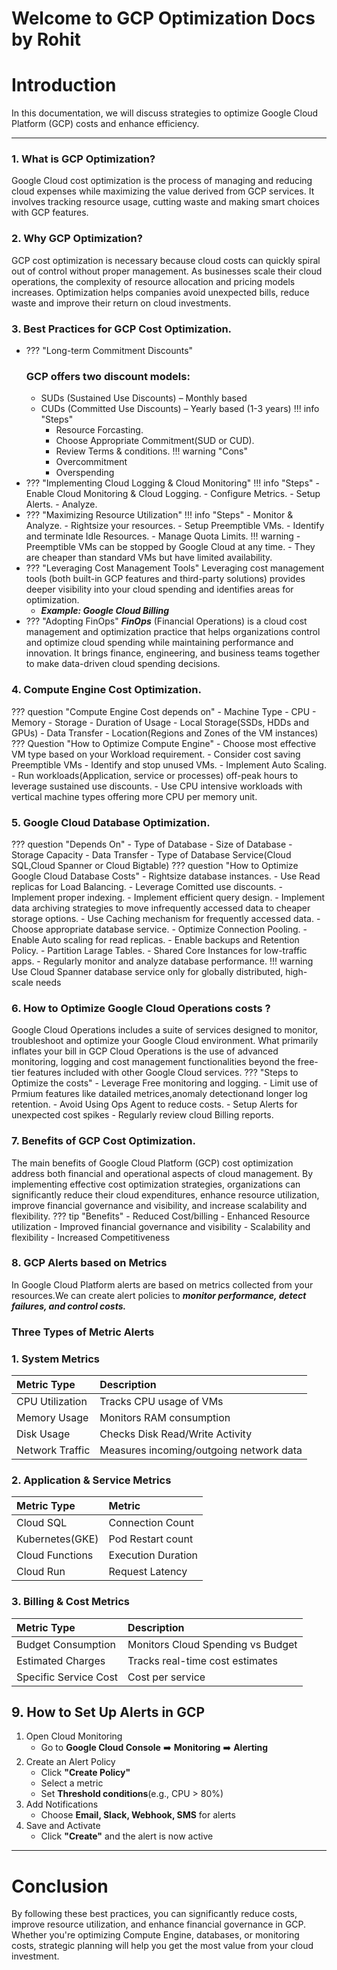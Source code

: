 # **Welcome to GCP Optimization Docs by Rohit**
# **Introduction**
In this documentation, we will discuss strategies to optimize Google Cloud Platform (GCP) costs and enhance efficiency.

---

### 1. What is GCP Optimization?
Google Cloud cost optimization is the process of managing and reducing cloud expenses while maximizing the value derived from GCP services. It involves tracking resource usage, cutting waste and making smart choices with GCP features.
### 2. Why GCP Optimization?
GCP cost optimization is necessary because cloud costs can quickly spiral out of control without proper management. As businesses scale their cloud operations, the complexity of resource allocation and pricing models increases. Optimization helps companies avoid unexpected bills, reduce waste and improve their return on cloud investments.

### 3. Best Practices for GCP Cost Optimization.
- ???  "Long-term Commitment Discounts"
    ### GCP offers two discount models:
    - SUDs (Sustained Use Discounts) – Monthly based
    - CUDs (Committed Use Discounts) – Yearly based (1-3 years)
    !!! info "Steps"
        -  Resource Forcasting.
        - Choose Appropriate Commitment(SUD or CUD).
        - Review Terms & conditions.
    !!! warning "Cons"
        - Overcommitment
        - Overspending
- ??? "Implementing Cloud Logging & Cloud Monitoring"
    !!! info "Steps"
        - Enable Cloud Monitoring & Cloud Logging.
        - Configure Metrics.
        - Setup Alerts.
        - Analyze. 
- ??? "Maximizing Resource Utilization"
    !!! info "Steps"
        - Monitor & Analyze.
        - Rightsize your resources.
        - Setup Preemptible VMs.
        - Identify and terminate Idle Resources.
        - Manage Quota Limits.
    !!! warning 
        - Preemptible VMs can be stopped by Google Cloud at any time.
        - They are cheaper than standard VMs but have limited availability.
- ??? "Leveraging Cost Management Tools"
    Leveraging cost management tools (both built-in GCP features and third-party solutions) provides deeper visibility into your cloud spending and identifies areas for optimization.
    - ***Example: Google Cloud Billing***  
- ??? "Adopting FinOps"
    ***FinOps*** (Financial Operations) is a cloud cost management and optimization practice that helps organizations control and optimize cloud spending while maintaining performance and innovation. It brings finance, engineering, and business teams together to make data-driven cloud spending decisions.
### 4. Compute Engine Cost Optimization.
??? question "Compute Engine Cost depends on"
    - Machine Type
    - CPU
    - Memory
    - Storage
    - Duration of Usage 
    - Local Storage(SSDs, HDDs and GPUs)
    - Data Transfer
    - Location(Regions and Zones of the VM  instances)
??? Question "How to Optimize Compute Engine"
    - Choose most effective VM type based on your Workload requirement.
    - Consider cost saving Preemptible VMs
    - Identify and stop unused VMs.
    - Implement Auto Scaling.
    - Run workloads(Application, service or processes) off-peak hours to leverage sustained use discounts.
    - Use CPU intensive workloads with vertical machine types offering more CPU per memory unit.
### 5. Google Cloud Database Optimization.
??? question "Depends On"
    - Type of Database
    - Size of Database
    - Storage Capacity
    - Data Transfer
    - Type of Database Service(Cloud SQL,Cloud Spanner or Cloud Bigtable)
??? question "How to Optimize Google Cloud Database Costs"
    - Rightsize database instances.
    - Use Read replicas for Load Balancing.
    - Leverage Comitted use discounts.
    - Implement proper indexing.
    - Implement efficient query design.
    - Implement data archiving strategies to move infrequently accessed data to cheaper storage options.
    - Use Caching mechanism for frequently accessed data.
    - Choose appropriate database service.
    - Optimize Connection Pooling.
    - Enable Auto scaling for read replicas.
    - Enable backups and Retention Policy.
    - Partition Larage Tables.
    - Shared Core Instances for low-traffic apps.
    - Regularly monitor and analyze database performance.
    !!! warning
        Use Cloud Spanner database service only for globally distributed, high-scale needs
### 6. How to Optimize Google Cloud Operations costs ?
Google Cloud Operations includes a suite of services designed to monitor, troubleshoot and optimize your Google Cloud environment. What primarily inflates your bill in GCP Cloud Operations is the use of advanced monitoring, logging and cost management functionalities beyond the free-tier features included with other Google Cloud services.
??? "Steps to Optimize the costs"
    - Leverage Free monitoring and logging.
    - Limit use of Prmium features like datailed metrices,anomaly detectionand longer log retention.
    - Avoid Using Ops Agent to reduce costs.
    - Setup Alerts for unexpected cost spikes
    - Regularly review cloud Billing reports.
### 7. Benefits of GCP Cost Optimization.
The main benefits of Google Cloud Platform (GCP) cost optimization address both financial and operational aspects of cloud management. By implementing effective cost optimization strategies, organizations can significantly reduce their cloud expenditures, enhance resource utilization, improve financial governance and visibility, and increase scalability and flexibility.
??? tip "Benefits"
    - Reduced Cost/billing
    - Enhanced Resource utilization
    - Improved financial governance and visibility
    - Scalability and flexibility
    - Increased Competitiveness
### 8. GCP Alerts based on Metrics
In Google Cloud Platform alerts are based on metrics collected from your resources.We can create alert policies to ***monitor performance, detect failures, and control costs.***

### **Three Types of Metric Alerts**
### 1. System Metrics
| Metric Type      | Description                          |
| :---------- | :----------------------------------- |
| CPU Utilization     |     Tracks CPU usage of VMs  |
| Memory Usage       | Monitors RAM consumption |
| Disk Usage    | Checks Disk Read/Write Activity |
| Network Traffic | Measures incoming/outgoing network data |

### 2. Application & Service Metrics
| Metric Type      |Metric                          |
| :---------- | :----------------------------------- |
| Cloud SQL    | Connection Count  |
| Kubernetes(GKE)      | Pod Restart count |
| Cloud Functions    | Execution Duration |
| Cloud Run | Request Latency |

### 3. Billing & Cost Metrics
| Metric Type      | Description                          |
| :---------- | :----------------------------------- |
| Budget Consumption     | Monitors Cloud Spending vs Budget  |
| Estimated Charges      | Tracks real-time cost estimates |
|Specific Service Cost    | Cost per service  |

## 9. How to Set Up Alerts in GCP
1. Open Cloud Monitoring
    - Go to **Google Cloud Console** :arrow_right: **Monitoring** :arrow_right: **Alerting**
2. Create an Alert Policy
    - Click **"Create Policy"**
    - Select a metric
    - Set **Threshold conditions**(e.g., CPU > 80%)
3. Add Notifications
    - Choose **Email, Slack, Webhook, SMS** for alerts
4. Save and Activate
    - Click **"Create"** and the alert is now active

---

# **Conclusion**
By following these best practices, you can significantly reduce costs, improve resource utilization, and enhance financial governance in GCP. Whether you're optimizing Compute Engine, databases, or monitoring costs, strategic planning will help you get the most value from your cloud investment.